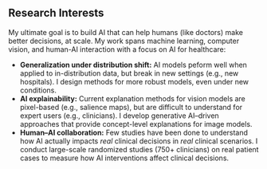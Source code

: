 ## Research Interests

My ultimate goal is to build AI that can help humans (like doctors) make better decisions, at scale. My work spans machine learning, computer vision, and human-AI interaction with a focus on AI for healthcare: 

- **Generalization under distribution shift:** AI models peform well when applied to in-distribution data, but break in new settings (e.g., new hospitals). I design methods for more robust models, even under new conditions. 
- **AI explainability:** Current explanation methods for vision models are pixel-based (e.g., salience maps), but are difficult to understand for expert users (e.g., clinicians). I develop generative AI–driven approaches that provide concept-level explanations for image models.
- **Human–AI collaboration:** Few studies have been done to understand how AI actually impacts *real* clinical decisions in *real* clinical scenarios. I conduct large-scale randomized studies (750+ clinicians) on real patient cases to measure how AI interventions affect clinical decisions.